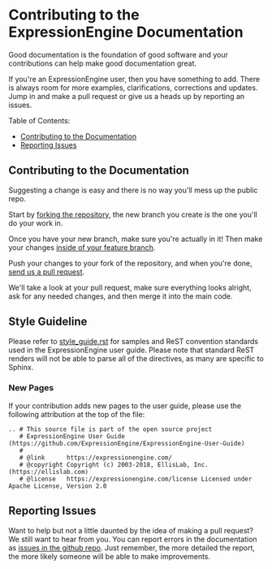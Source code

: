 # Contributing to the ExpressionEngine Documentation

Good documentation is the foundation of good software and your contributions can help make good documentation great.

If you're an ExpressionEngine user, then you have something to add. There is always room for more examples, clarifications, corrections and updates. Jump in and make a pull request or give us a heads up by reporting an issues.

Table of Contents:

- [Contributing to the Documentation](#contributing-to-the-documentation)
- [Reporting Issues](#reporting-issues)

## Contributing to the Documentation

Suggesting a change is easy and there is no way you'll mess up the public repo.

Start by [forking the repository](https://help.github.com/articles/fork-a-repo), the new branch you create is the one you'll do your work in.

Once you have your new branch, make sure you're actually in it!  Then make your changes [inside of your feature branch](https://help.github.com/articles/fork-a-repo).

Push your changes to your fork of the repository, and when you're done, [send us a pull request](https://help.github.com/articles/using-pull-requests).

We'll take a look at your pull request, make sure everything looks alright, ask for any needed changes, and then merge it into the main code.

## Style Guideline

Please refer to [style_guide.rst](style_guide.rst) for samples and ReST convention standards used in the ExpressionEngine user guide. Please note that standard ReST renders will not be able to parse all of the directives, as many are specific to Sphinx.

### New Pages

If your contribution adds new pages to the user guide, please use the following attribution at the top of the file:

<pre><code>.. # This source file is part of the open source project
   # ExpressionEngine User Guide (https://github.com/ExpressionEngine/ExpressionEngine-User-Guide)
   #
   # @link      https://expressionengine.com/
   # @copyright Copyright (c) 2003-2018, EllisLab, Inc. (https://ellislab.com)
   # @license   https://expressionengine.com/license Licensed under Apache License, Version 2.0</code></pre>

## Reporting Issues

Want to help but not a little daunted by the idea of making a pull request?  We still want to hear from you.  You can report errors in the documentation as [issues in the github repo](https://github.com/ExpressionEngine/ExpressionEngine-User-Guide/issues).  Just remember, the more detailed the report, the more likely someone will be able to make improvements.
